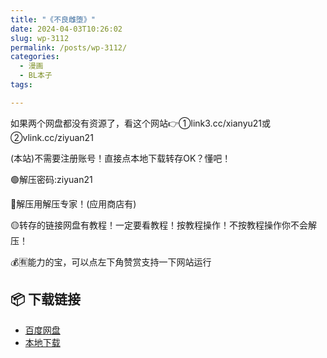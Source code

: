 ```yaml
---
title: "《不良雌堕》"
date: 2024-04-03T10:26:02
slug: wp-3112
permalink: /posts/wp-3112/
categories:
  - 漫画
  - BL本子
tags:

---
```


如果两个网盘都没有资源了，看这个网站👉①link3.cc/xianyu21或②vlink.cc/ziyuan21

(本站)不需要注册账号！直接点本地下载转存OK？懂吧！

🟢解压密码:ziyuan21

🔵解压用解压专家！(应用商店有)

🟡转存的链接网盘有教程！一定要看教程！按教程操作！不按教程操作你不会解压！

💰🈶能力的宝，可以点左下角赞赏支持一下网站运行

## 📦 下载链接
- [百度网盘](https://blziyuan21.com/pay-download/3112?key=6dcb44018b&down_id=0)
- [本地下载](https://blziyuan21.com/pay-download/3112?key=6dcb44018b&down_id=1)

